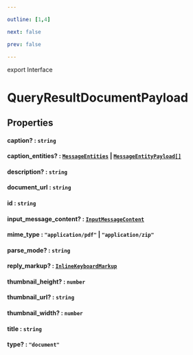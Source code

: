```yaml
---

outline: [1,4]

next: false

prev: false

---
```


export Interface
# QueryResultDocumentPayload

## Properties

#### caption? : `string`

#### caption_entities? : [`MessageEntities`](../classes/MessageEntities.md) \| [`MessageEntityPayload[]`](./MessageEntityPayload.md)

#### description? : `string`

#### document_url : `string`

#### id : `string`

#### input_message_content? : [`InputMessageContent`](../type-aliases/InputMessageContent.md)

#### mime_type : `"application/pdf"` \| `"application/zip"`

#### parse_mode? : `string`

#### reply_markup? : [`InlineKeyboardMarkup`](../classes/InlineKeyboardMarkup.md)

#### thumbnail_height? : `number`

#### thumbnail_url? : `string`

#### thumbnail_width? : `number`

#### title : `string`

#### type? : `"document"`
